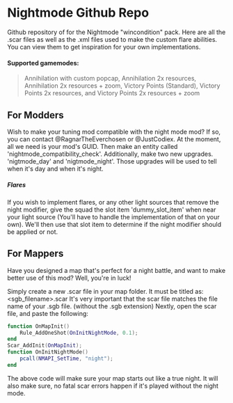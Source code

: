 # Nightmode Github Repo
Github repository of for the Nightmode "wincondition" pack. Here are all the .scar files as well as the .xml files used to make the custom flare abilities. You can view them to get inspiration for your own implementations.

#### Supported gamemodes:
> Annihilation with custom popcap,
> Annihilation 2x resources,
> Annihilation 2x resources + zoom,
> Victory Points (Standard),
> Victory Points 2x resources, and
> Victory Points 2x resources + zoom

## For Modders
Wish to make your tuning mod compatible with the night mode mod?
If so, you can contact @RagnarTheEverchosen or @JustCodiex. At the moment, all we need is your mod's GUID.
Then make an entity called 'nightmode_compatibility_check'. Additionally, make two new upgrades. 'nigtmode_day' and 'nigtmode_night'. Those upgrades will be used to tell when it's day and when it's night.
##### Flares
If you wish to implement flares, or any other light sources that remove the night modifier, give the squad the slot item 'dummy_slot_item' when near your light source (You'll have to handle the implementation of that on your own). We'll then use that slot item to determine if the night modifier should be applied or not.

## For Mappers
Have you designed a map that's perfect for a night battle, and want to make better use of this mod?
Well, you're in luck!

Simply create a new .scar file in your map folder. It must be titled as:
<sgb_filename>.scar
It's very important that the scar file matches the file name of your .sgb file. (without the .sgb extension)
Nextly, open the scar file, and paste the following:
```` lua
function OnMapInit()
    Rule_AddOneShot(OnInitNightMode, 0.1);
end
Scar_AddInit(OnMapInit);
function OnInitNightMode()
    pcall(NMAPI_SetTime, "night");
end
````
The above code will make sure your map starts out like a true night. It will also make sure, no fatal scar errors happen if it's played without the night mode.
